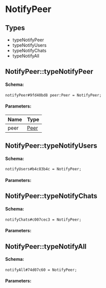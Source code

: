 # NotifyPeer

## Types

* typeNotifyPeer
* typeNotifyUsers
* typeNotifyChats
* typeNotifyAll

## NotifyPeer::typeNotifyPeer

#### Schema:

`notifyPeer#9fd40bd8 peer:Peer = NotifyPeer;`

#### Parameters:

|Name|Type|
|----|----|
|peer|[Peer](peer.md)|

## NotifyPeer::typeNotifyUsers

#### Schema:

`notifyUsers#b4c83b4c = NotifyPeer;`

#### Parameters:


## NotifyPeer::typeNotifyChats

#### Schema:

`notifyChats#c007cec3 = NotifyPeer;`

#### Parameters:


## NotifyPeer::typeNotifyAll

#### Schema:

`notifyAll#74d07c60 = NotifyPeer;`

#### Parameters:


